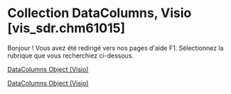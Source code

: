 
# Collection DataColumns, Visio [vis_sdr.chm61015]

Bonjour ! Vous avez été redirigé vers nos pages d'aide F1. Sélectionnez la rubrique que vous recherchiez ci-dessous.

[DataColumns Object (Visio)](http://msdn.microsoft.com/library/620a56f5-d552-1247-22fb-18d07993d5ad%28Office.15%29.aspx)

[DataColumns Object (Visio)](http://msdn.microsoft.com/library/4741b6df-8613-9fda-1087-dba1a9a0fb5b.aspx)

